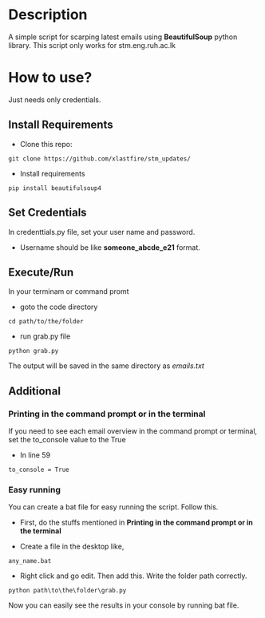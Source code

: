 # Description

A simple script for scarping latest emails using **BeautifulSoup** python library. This script only works for stm.eng.ruh.ac.lk


# How to use?

Just needs only credentials.

## Install Requirements

- Clone this repo:
```
git clone https://github.com/xlastfire/stm_updates/
```

- Install requirements 
```
pip install beautifulsoup4
```
## Set Credentials

In credenttials.py file, set your user name and password.
- Username should be like **someone_abcde_e21** format.


## Execute/Run

In your terminam or command promt
- goto the code directory
```
cd path/to/the/folder
```
- run grab.py file
```
python grab.py
```
The output will be saved in the same directory as _emails.txt_

## Additional

### Printing in the command prompt or in the terminal
If you need to see each email overview in the command prompt or terminal,   set the to_console value to the True

- In line 59
```
to_console = True
```

### Easy running
You can create a bat file for easy running the script. Follow this.

- First, do the stuffs mentioned in **Printing in the command prompt or in the terminal**

- Create a file in the desktop like,
```
any_name.bat
```

- Right click and go edit. Then add this. Write the folder path correctly.
```
python path\to\the\folder\grab.py
```

Now you can easily see the results in your console by running bat file.















